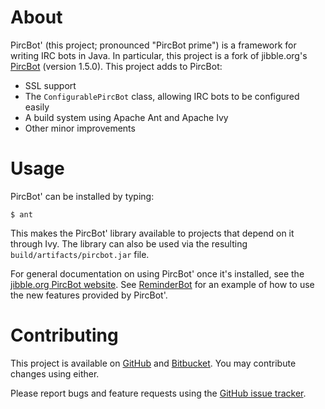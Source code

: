 # About

PircBot' (this project; pronounced "PircBot prime") is a framework for writing IRC bots in Java. In particular, this project is a fork of jibble.org's [PircBot](http://www.jibble.org/pircbot.php) (version 1.5.0). This project adds to PircBot:

* SSL support
* The `ConfigurablePircBot` class, allowing IRC bots to be configured easily
* A build system using Apache Ant and Apache Ivy
* Other minor improvements

# Usage

PircBot' can be installed by typing:

    $ ant

This makes the PircBot' library available to projects that depend on it through Ivy. The library can also be used via the resulting `build/artifacts/pircbot.jar` file.

For general documentation on using PircBot' once it's installed, see the [jibble.org PircBot website](http://www.jibble.org/pircbot.php). See [ReminderBot](https://github.com/davidlazar/ReminderBot) for an example of how to use the new features provided by PircBot'.

# Contributing

This project is available on [GitHub](https://github.com/davidlazar/PircBot) and [Bitbucket](https://bitbucket.org/davidlazar/pircbot/). You may contribute changes using either.

Please report bugs and feature requests using the [GitHub issue tracker](https://github.com/davidlazar/PircBot/issues).
